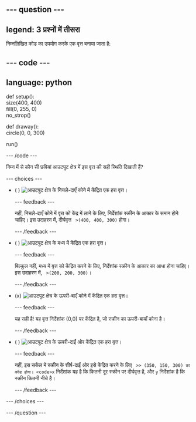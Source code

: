 
--- question ---
---
legend: 3 प्रश्नों में तीसरा
---

निम्नलिखित कोड का उपयोग करके एक वृत्त बनाया जाता है:

--- code ---
---
language: python
---

def setup():   
size(400, 400)   
fill(0, 255, 0)   
no_strop()

def draway():   
circle(0, 0, 300)

run()

--- /code ---

निम्न में से कौन सी छवियां आउटपुट क्षेत्र में इस वृत्त की सही स्थिति दिखाती हैं?

--- choices ---

- ( ) ![आउटपुट क्षेत्र के निचले-दाएँ कोने में केंद्रित एक हरा वृत्त।](images/bottom-right.png)

  --- feedback ---

  नहीं, निचले-दाएँ कोने में वृत्त को केंद्र में लाने के लिए, निर्देशांक स्क्रीन के आकार के समान होने चाहिए। इस उदाहरण में, दीर्घवृत्त ` >(400, 400, 300)` होगा।

  --- /feedback ---

- ( ) ![आउटपुट क्षेत्र के मध्य में केंद्रित एक हरा वृत्त।](images/centre.png)

  --- feedback ---

  बिल्कुल नहीं, मध्य में वृत्त को केंद्रित करने के लिए, निर्देशांक स्क्रीन के आकार का आधा होना चाहिए। इस उदाहरण में, ` >(200, 200, 300)`।

  --- /feedback ---

- (x) ![आउटपुट क्षेत्र के ऊपरी-बाएँ कोने में केंद्रित एक हरा वृत्त।](images/top-left.png)

  --- feedback ---

  यह सही है! यह वृत्त निर्देशांक (0,0) पर केंद्रित है, जो स्क्रीन का ऊपरी-बायाँ कोना है।

  --- /feedback ---

- ( ) ![आउटपुट क्षेत्र के ऊपरी-दाईं ओर केंद्रित एक हरा वृत्त।](images/random-side.png)

  --- feedback ---

  नहीं, इस सर्कल में स्क्रीन </code> के शीर्ष-दाईं ओर इसे केंद्रित करने के लिए ` >> (350, 150, 300) का कोड होगा। <code>x` निर्देशांक यह है कि कितनी दूर स्क्रीन पर दीर्घवृत्त है, और `y` निर्देशांक है कि स्क्रीन कितनी नीचे है।

  --- /feedback ---

--- /choices ---

--- /question ---
